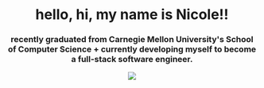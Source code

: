 <h1 align="center">hello, hi, my name is Nicole!!</h1>
<h3 align="center">recently graduated from Carnegie Mellon University's School of Computer Science + currently developing myself to become a full-stack software engineer.</h3>

<p align="center">
  <a target="_blank" href="https://www.linkedin.com/in/nicolepa/" target="_blank">
    <img src="https://img.shields.io/badge/linkedin-%230077B5.svg?style=for-the-badge&logo=linkedin&logoColor=white"/>
  </a>
</p>
